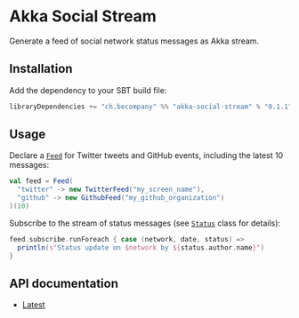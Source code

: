 # Akka Social Stream

Generate a feed of social network status messages as Akka stream.

## Installation

Add the dependency to your SBT build file:

~~~ sbt
libraryDependencies += "ch.becompany" %% "akka-social-stream" % "0.1.1"
~~~

## Usage

Declare a [`Feed`](https://becompany.github.io/akka-social-stream/latest/api/#ch.becompany.social.Feed) for Twitter tweets and GitHub events, including the latest 10 messages:

~~~ scala
val feed = Feed(
  "twitter" -> new TwitterFeed("my_screen_name"),
  "github" -> new GithubFeed("my_github_organization")
)(10)
~~~

Subscribe to the stream of status messages (see [`Status`](https://becompany.github.io/akka-social-stream/latest/api/#ch.becompany.social.Status) class for details):

~~~ scala
feed.subscribe.runForeach { case (network, date, status) =>
  println(s"Status update on $network by ${status.author.name}")
}
~~~

## API documentation

* [Latest](http://becompany.github.io/akka-social-stream/latest/api/)
